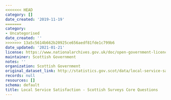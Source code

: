 ```yaml
---
<<<<<<< HEAD
category: []
date_created: '2019-11-19'
=======
category:
- Uncategorised
date_created: ''
>>>>>>> 13a5c5614b662b20925ce656aedf81fde1c799b6
date_updated: '2021-01-21'
license: https://www.nationalarchives.gov.uk/doc/open-government-licence/version/3/
maintainer: Scottish Government
notes: ''
organization: Scottish Government
original_dataset_link: http://statistics.gov.scot/data/local-service-satisfaction-sscq
records: null
resources: []
schema: default
title: Local Service Satisfaction - Scottish Surveys Core Questions
---
```

